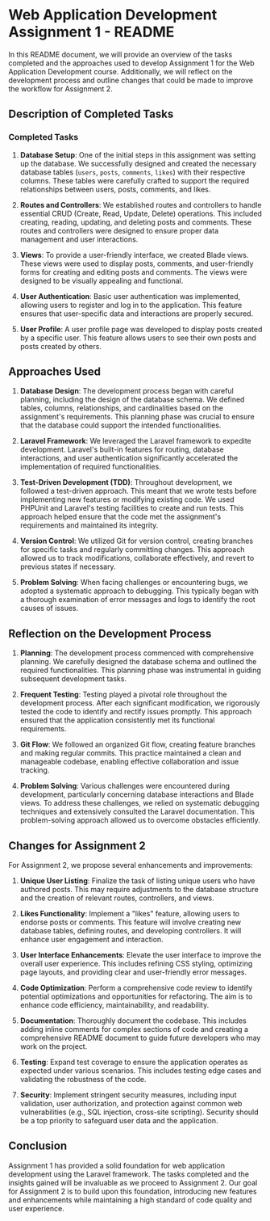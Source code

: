 # Web Application Development Assignment 1 - README

In this README document, we will provide an overview of the tasks completed and the approaches used to develop Assignment 1 for the Web Application Development course. Additionally, we will reflect on the development process and outline changes that could be made to improve the workflow for Assignment 2.

## Description of Completed Tasks

### Completed Tasks

1. **Database Setup**: One of the initial steps in this assignment was setting up the database. We successfully designed and created the necessary database tables (`users`, `posts`, `comments`, `likes`) with their respective columns. These tables were carefully crafted to support the required relationships between users, posts, comments, and likes.

2. **Routes and Controllers**: We established routes and controllers to handle essential CRUD (Create, Read, Update, Delete) operations. This included creating, reading, updating, and deleting posts and comments. These routes and controllers were designed to ensure proper data management and user interactions.

3. **Views**: To provide a user-friendly interface, we created Blade views. These views were used to display posts, comments, and user-friendly forms for creating and editing posts and comments. The views were designed to be visually appealing and functional.

4. **User Authentication**: Basic user authentication was implemented, allowing users to register and log in to the application. This feature ensures that user-specific data and interactions are properly secured.

5. **User Profile**: A user profile page was developed to display posts created by a specific user. This feature allows users to see their own posts and posts created by others.

## Approaches Used

1. **Database Design**: The development process began with careful planning, including the design of the database schema. We defined tables, columns, relationships, and cardinalities based on the assignment's requirements. This planning phase was crucial to ensure that the database could support the intended functionalities.

2. **Laravel Framework**: We leveraged the Laravel framework to expedite development. Laravel's built-in features for routing, database interactions, and user authentication significantly accelerated the implementation of required functionalities.

3. **Test-Driven Development (TDD)**: Throughout development, we followed a test-driven approach. This meant that we wrote tests before implementing new features or modifying existing code. We used PHPUnit and Laravel's testing facilities to create and run tests. This approach helped ensure that the code met the assignment's requirements and maintained its integrity.

4. **Version Control**: We utilized Git for version control, creating branches for specific tasks and regularly committing changes. This approach allowed us to track modifications, collaborate effectively, and revert to previous states if necessary.

5. **Problem Solving**: When facing challenges or encountering bugs, we adopted a systematic approach to debugging. This typically began with a thorough examination of error messages and logs to identify the root causes of issues.

## Reflection on the Development Process

1. **Planning**: The development process commenced with comprehensive planning. We carefully designed the database schema and outlined the required functionalities. This planning phase was instrumental in guiding subsequent development tasks.

2. **Frequent Testing**: Testing played a pivotal role throughout the development process. After each significant modification, we rigorously tested the code to identify and rectify issues promptly. This approach ensured that the application consistently met its functional requirements.

3. **Git Flow**: We followed an organized Git flow, creating feature branches and making regular commits. This practice maintained a clean and manageable codebase, enabling effective collaboration and issue tracking.

4. **Problem Solving**: Various challenges were encountered during development, particularly concerning database interactions and Blade views. To address these challenges, we relied on systematic debugging techniques and extensively consulted the Laravel documentation. This problem-solving approach allowed us to overcome obstacles efficiently.

## Changes for Assignment 2

For Assignment 2, we propose several enhancements and improvements:

1. **Unique User Listing**: Finalize the task of listing unique users who have authored posts. This may require adjustments to the database structure and the creation of relevant routes, controllers, and views.

2. **Likes Functionality**: Implement a "likes" feature, allowing users to endorse posts or comments. This feature will involve creating new database tables, defining routes, and developing controllers. It will enhance user engagement and interaction.

3. **User Interface Enhancements**: Elevate the user interface to improve the overall user experience. This includes refining CSS styling, optimizing page layouts, and providing clear and user-friendly error messages.

4. **Code Optimization**: Perform a comprehensive code review to identify potential optimizations and opportunities for refactoring. The aim is to enhance code efficiency, maintainability, and readability.

5. **Documentation**: Thoroughly document the codebase. This includes adding inline comments for complex sections of code and creating a comprehensive README document to guide future developers who may work on the project.

6. **Testing**: Expand test coverage to ensure the application operates as expected under various scenarios. This includes testing edge cases and validating the robustness of the code.

7. **Security**: Implement stringent security measures, including input validation, user authorization, and protection against common web vulnerabilities (e.g., SQL injection, cross-site scripting). Security should be a top priority to safeguard user data and the application.

## Conclusion

Assignment 1 has provided a solid foundation for web application development using the Laravel framework. The tasks completed and the insights gained will be invaluable as we proceed to Assignment 2. Our goal for Assignment 2 is to build upon this foundation, introducing new features and enhancements while maintaining a high standard of code quality and user experience.